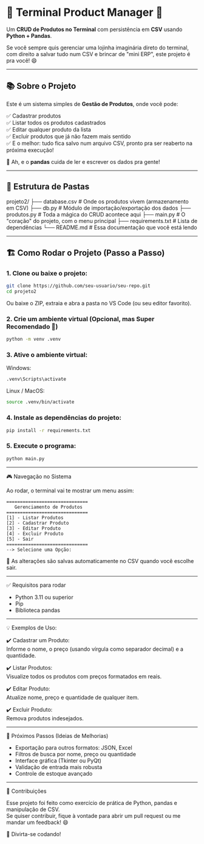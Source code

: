 # 🚀 Terminal Product Manager 🛒

Um **CRUD de Produtos no Terminal** com persistência em **CSV** usando **Python + Pandas**.

Se você sempre quis gerenciar uma lojinha imaginária direto do terminal, com direito a salvar tudo num CSV e brincar de "mini ERP", este projeto é pra você! 😄

---

## 📚 Sobre o Projeto

Este é um sistema simples de **Gestão de Produtos**, onde você pode:

✅ Cadastrar produtos  
✅ Listar todos os produtos cadastrados  
✅ Editar qualquer produto da lista  
✅ Excluir produtos que já não fazem mais sentido  
✅ E o melhor: tudo fica salvo num arquivo CSV, pronto pra ser reaberto na próxima execução!

📌 Ah, e o **pandas** cuida de ler e escrever os dados pra gente!

---

## 📂 Estrutura de Pastas

projeto2/
├── database.csv # Onde os produtos vivem (armazenamento em CSV)
├── db.py # Módulo de importação/exportação dos dados
├── produtos.py # Toda a mágica do CRUD acontece aqui
├── main.py # O "coração" do projeto, com o menu principal
├── requirements.txt # Lista de dependências
└── README.md # Essa documentação que você está lendo

---

## 🏗️ Como Rodar o Projeto (Passo a Passo)

### 1. Clone ou baixe o projeto:

```bash
git clone https://github.com/seu-usuario/seu-repo.git
cd projeto2
```
Ou baixe o ZIP, extraia e abra a pasta no VS Code (ou seu editor favorito).

### 2. Crie um ambiente virtual (Opcional, mas Super Recomendado 🚀)

```bash
python -m venv .venv
```

### 3. Ative o ambiente virtual:

Windows:

```bash
.venv\Scripts\activate
```

Linux / MacOS:

```bash
source .venv/bin/activate
```

### 4. Instale as dependências do projeto:

```bash
pip install -r requirements.txt
```

### 5. Execute o programa:

```bash
python main.py
```

---

🎮 Navegação no Sistema

Ao rodar, o terminal vai te mostrar um menu assim:

```
==============================
   Gerenciamento de Produtos   
==============================
[1] - Listar Produtos
[2] - Cadastrar Produto
[3] - Editar Produto
[4] - Excluir Produto
[5] - Sair
==============================
--> Selecione uma Opção: 
```

📌 As alterações são salvas automaticamente no CSV quando você escolhe sair.

---

✅ Requisitos para rodar

- Python 3.11 ou superior  
- Pip  
- Biblioteca pandas

---

💡 Exemplos de Uso:

✔️ Cadastrar um Produto:  
Informe o nome, o preço (usando vírgula como separador decimal) e a quantidade.

✔️ Listar Produtos:  
Visualize todos os produtos com preços formatados em reais.

✔️ Editar Produto:  
Atualize nome, preço e quantidade de qualquer item.

✔️ Excluir Produto:  
Remova produtos indesejados.

---

🌱 Próximos Passos (Ideias de Melhorias)

- Exportação para outros formatos: JSON, Excel  
- Filtros de busca por nome, preço ou quantidade  
- Interface gráfica (Tkinter ou PyQt)  
- Validação de entrada mais robusta  
- Controle de estoque avançado

---

💬 Contribuições

Esse projeto foi feito como exercício de prática de Python, pandas e manipulação de CSV.  
Se quiser contribuir, fique à vontade para abrir um pull request ou me mandar um feedback! 😄

🚀 Divirta-se codando!

